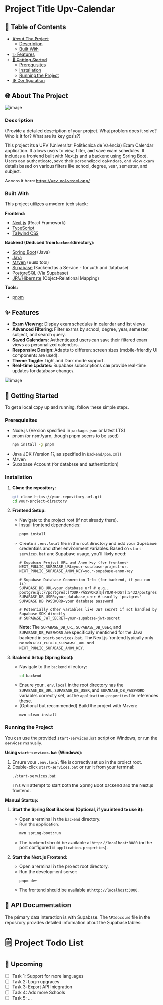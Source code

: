 # Project Title Upv-Calendar

## 📖 Table of Contents

- [About The Project](#about-the-project)
  - [Description](#description)
  - [Built With](#built-with)
- [✨ Features](#features)
- [🚀 Getting Started](#getting-started)
  - [Prerequisites](#prerequisites)
  - [Installation](#installation)
  - [Running the Project](#running-the-project)
- [⚙️ Configuration](#configuration)


## <a name="about-the-project"></a>🌐 About The Project

![image](https://github.com/user-attachments/assets/845923f9-0058-4051-962c-1b0e6bf5a431)


### <a name="description"></a>Description

(Provide a detailed description of your project. What problem does it solve? Who is it for? What are its key goals?)

This project its a UPV (Universitat Politècnica de València) Exam Calendar application. It allows users to view, filter, and save exam schedules. It includes a frontend built with Next.js and a backend using Spring Boot . Users can authenticate, save their personalized calendars, and view exam details based on various filters like school, degree, year, semester, and subject.

Access it here: https://upv-cal.vercel.app/

### <a name="built-with"></a>Built With

This project utilizes a modern tech stack:

**Frontend:**
*   [Next.js](https://nextjs.org/) (React Framework)
*   [TypeScript](https://www.typescriptlang.org/)
*   [Tailwind CSS](https://tailwindcss.com/)

**Backend (Deduced from `backend` directory):**
*   [Spring Boot](https://spring.io/projects/spring-boot) (Java)
*   [Java](https://www.java.com/)
*   [Maven](https://maven.apache.org/) (Build tool)
*   [Supabase](https://supabase.io/) (Backend as a Service - for auth and database)
*   [PostgreSQL](https://www.postgresql.org/) (Via Supabase)
*   [JPA/Hibernate](https://hibernate.org/orm/) (Object-Relational Mapping)

**Tools:**
*   [pnpm](https://pnpm.io/)

## <a name="features"></a>✨ Features

*   **Exam Viewing:** Display exam schedules in calendar and list views.
*   **Advanced Filtering:** Filter exams by school, degree, year, semester, subject, and search query.
*   **Saved Calendars:** Authenticated users can save their filtered exam views as personalized calendars.
*   **Responsive Design:** Adapts to different screen sizes (mobile-friendly UI components are used).
*   **Theme Toggle:** Light and Dark mode support.
*   **Real-time Updates:** Supabase subscriptions can provide real-time updates for database changes.

![image](https://github.com/user-attachments/assets/4b9b035b-08ae-41d9-8904-718fde278a94)


## <a name="getting-started"></a>🚀 Getting Started

To get a local copy up and running, follow these simple steps.

### <a name="prerequisites"></a>Prerequisites

*   Node.js (Version specified in `package.json` or latest LTS)
*   pnpm (or npm/yarn, though pnpm seems to be used)
    ```bash
    npm install -g pnpm
    ```
*   Java JDK (Version 17, as specified in `backend/pom.xml`)
*   Maven
*   Supabase Account (for database and authentication)

### <a name="installation"></a>Installation

1.  **Clone the repository:**
    ```bash
    git clone https://your-repository-url.git
    cd your-project-directory
    ```
2.  **Frontend Setup:**
    *   Navigate to the project root (if not already there).
    *   Install frontend dependencies:
        ```bash
        pnpm install
        ```
    *   Create a `.env.local` file in the root directory and add your Supabase credentials and other environment variables. Based on `start-services.bat` and Supabase usage, you'll likely need:
        ```env
        # Supabase Project URL and Anon Key (for frontend)
        NEXT_PUBLIC_SUPABASE_URL=your-supabase-project-url
        NEXT_PUBLIC_SUPABASE_ANON_KEY=your-supabase-anon-key

        # Supabase Database Connection Info (for backend, if you run it)
        SUPABASE_DB_URL=your_database_url # e.g., postgresql://postgres:[YOUR-PASSWORD]@[YOUR-HOST]:5432/postgres
        SUPABASE_DB_USER=your_database_user # usually 'postgres'
        SUPABASE_DB_PASSWORD=your_database_password

        # Potentially other variables like JWT secret if not handled by Supabase SDK directly
        # SUPABASE_JWT_SECRET=your-supabase-jwt-secret
        ```
        **Note:** The `SUPABASE_DB_URL`, `SUPABASE_DB_USER`, and `SUPABASE_DB_PASSWORD` are specifically mentioned for the Java backend in `start-services.bat`. The Next.js frontend typically only needs `NEXT_PUBLIC_SUPABASE_URL` and `NEXT_PUBLIC_SUPABASE_ANON_KEY`.

3.  **Backend Setup (Spring Boot):**
    *   Navigate to the `backend` directory:
        ```bash
        cd backend
        ```
    *   Ensure your `.env.local` in the root directory has the `SUPABASE_DB_URL`, `SUPABASE_DB_USER`, and `SUPABASE_DB_PASSWORD` variables correctly set, as the `application.properties` file references these.
    *   (Optional but recommended) Build the project with Maven:
        ```bash
        mvn clean install
        ```

### <a name="running-the-project"></a>Running the Project

You can use the provided `start-services.bat` script on Windows, or run the services manually.

**Using `start-services.bat` (Windows):**
1.  Ensure your `.env.local` file is correctly set up in the project root.
2.  Double-click `start-services.bat` or run it from your terminal:
    ```bash
    ./start-services.bat
    ```
    This will attempt to start both the Spring Boot backend and the Next.js frontend.

**Manual Startup:**

1.  **Start the Spring Boot Backend (Optional, if you intend to use it):**
    *   Open a terminal in the `backend` directory.
    *   Run the application:
        ```bash
        mvn spring-boot:run
        ```
    *   The backend should be available at `http://localhost:8080` (or the port configured in `application.properties`).

2.  **Start the Next.js Frontend:**
    *   Open a terminal in the project root directory.
    *   Run the development server:
        ```bash
        pnpm dev
        ```
    *   The frontend should be available at `http://localhost:3000`.
  
      
## <a name="api-documentation"></a>📄 API Documentation

The primary data interaction is with Supabase. The `APIdocs.md` file in the repository provides detailed information about the Supabase tables:


# 🗒️ Project Todo List

## 🔮 Upcoming
- [ ] Task 1: Support for more languages
- [ ] Task 2: Login upgrades
- [ ] Task 3: Export API Integration
- [ ] Task 4: Add more Schools
- [ ] Task 5: ...
